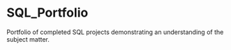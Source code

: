 # SQL_Portfolio
Portfolio of completed SQL projects demonstrating an understanding of the subject matter. 
